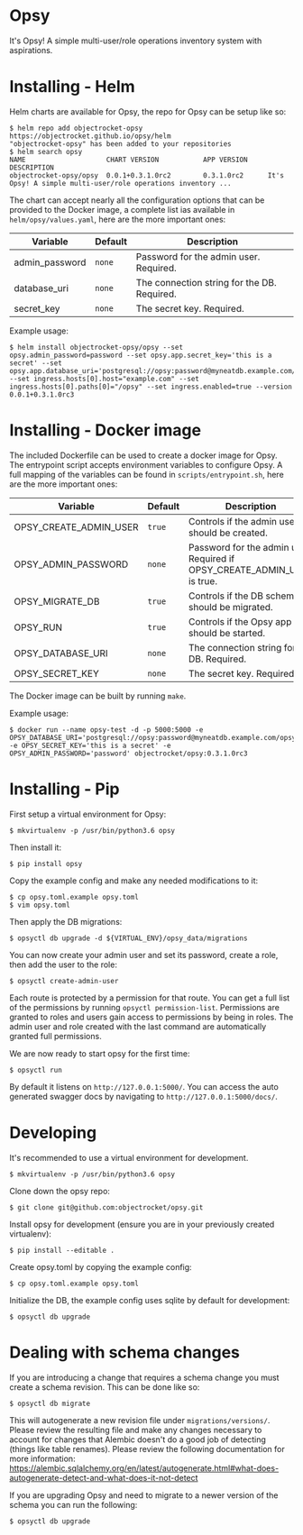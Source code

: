 # Opsy

It's Opsy! A simple multi-user/role operations inventory system with aspirations.

# Installing - Helm

Helm charts are available for Opsy, the repo for Opsy can be setup like so:

    $ helm repo add objectrocket-opsy https://objectrocket.github.io/opsy/helm
    "objectrocket-opsy" has been added to your repositories
    $ helm search opsy
    NAME                    CHART VERSION           APP VERSION     DESCRIPTION                                                 
    objectrocket-opsy/opsy  0.0.1+0.3.1.0rc2        0.3.1.0rc2      It's Opsy! A simple multi-user/role operations inventory ...

The chart can accept nearly all the configuration options that can be provided to the Docker image, a complete list ias available in `helm/opsy/values.yaml`, here are the more important ones:

| Variable               | Default | Description                                                              |
| ---------------------- | ------- | ------------------------------------------------------------------------ |
| admin_password         | `none`  | Password for the admin user. Required.                                   |
| database_uri           | `none`  | The connection string for the DB. Required.                              |
| secret_key             | `none`  | The secret key. Required.                                                |

Example usage:

    $ helm install objectrocket-opsy/opsy --set opsy.admin_password=password --set opsy.app.secret_key='this is a secret' --set opsy.app.database_uri='postgresql://opsy:password@myneatdb.example.com/opsy' --set ingress.hosts[0].host="example.com" --set ingress.hosts[0].paths[0]="/opsy" --set ingress.enabled=true --version 0.0.1+0.3.1.0rc3

# Installing - Docker image

The included Dockerfile can be used to create a docker image for Opsy. The entrypoint script accepts environment variables to configure Opsy. A full mapping of the variables can be found in `scripts/entrypoint.sh`, here are the more important ones:

| Variable               | Default | Description                                                              |
| ---------------------- | ------- | ------------------------------------------------------------------------ |
| OPSY_CREATE_ADMIN_USER | `true`  | Controls if the admin user should be created.                            |
| OPSY_ADMIN_PASSWORD    | `none`  | Password for the admin user. Required if OPSY_CREATE_ADMIN_USER is true. |
| OPSY_MIGRATE_DB        | `true`  | Controls if the DB schema should be migrated.                            |
| OPSY_RUN               | `true`  | Controls if the Opsy app should be started.                              |
| OPSY_DATABASE_URI      | `none`  | The connection string for the DB. Required.                              |
| OPSY_SECRET_KEY        | `none`  | The secret key. Required.                                                |

The Docker image can be built by running `make`.

Example usage:

    $ docker run --name opsy-test -d -p 5000:5000 -e OPSY_DATABASE_URI='postgresql://opsy:password@myneatdb.example.com/opsy' -e OPSY_SECRET_KEY='this is a secret' -e OPSY_ADMIN_PASSWORD='password' objectrocket/opsy:0.3.1.0rc3

# Installing - Pip

First setup a virtual environment for Opsy:

    $ mkvirtualenv -p /usr/bin/python3.6 opsy

Then install it:

    $ pip install opsy

Copy the example config and make any needed modifications to it:

    $ cp opsy.toml.example opsy.toml
    $ vim opsy.toml

Then apply the DB migrations:

    $ opsyctl db upgrade -d ${VIRTUAL_ENV}/opsy_data/migrations

You can now create your admin user and set its password, create a role, then add the user to the role:

    $ opsyctl create-admin-user

Each route is protected by a permission for that route. You can get a full list of the permissions by running `opsyctl permission-list`. Permissions are granted to roles and users gain access to permissions by being in roles. The admin user and role created with the last command are automatically granted full permissions.

We are now ready to start opsy for the first time:

    $ opsyctl run

By default it listens on `http://127.0.0.1:5000/`. You can access the auto generated swagger docs by navigating to `http://127.0.0.1:5000/docs/`.

# Developing
It's recommended to use a virtual environment for development.

    $ mkvirtualenv -p /usr/bin/python3.6 opsy

Clone down the opsy repo:

    $ git clone git@github.com:objectrocket/opsy.git

Install opsy for development (ensure you are in your previously created virtualenv):

    $ pip install --editable .

Create opsy.toml by copying the example config:

    $ cp opsy.toml.example opsy.toml

Initialize the DB, the example config uses sqlite by default for development:

    $ opsyctl db upgrade

# Dealing with schema changes

If you are introducing a change that requires a schema change you must create a schema revision. This can be done like so:

    $ opsyctl db migrate

This will autogenerate a new revision file under `migrations/versions/`. Please review the resulting file and make any changes necessary to account for changes that Alembic doesn't do a good job of detecting (things like table renames). Please review the following documentation for more information:
https://alembic.sqlalchemy.org/en/latest/autogenerate.html#what-does-autogenerate-detect-and-what-does-it-not-detect

If you are upgrading Opsy and need to migrate to a newer version of the schema you can run the following:

    $ opsyctl db upgrade

